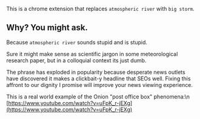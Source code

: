 This is a chrome extension that replaces `atmospheric river` with `big storm`.

## Why? You might ask.
Because `atmospheric river` sounds stupid and is stupid.

Sure it might make sense as scientific jargon in some meteorological research paper, but in a colloquial context its 
just dumb.

The phrase has exploded in popularity because desperate news outlets have discovered it makes a clickbait-y headline 
that SEOs well. Fixing this affront to our dignity I promise will improve your news viewing experience.

This is a real world example of the Onion "post office box" phenomena:\n
[https://www.youtube.com/watch?v=uFpK_r-jEXg](https://www.youtube.com/watch?v=uFpK_r-jEXg)